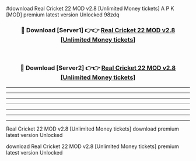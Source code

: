 #download Real Cricket 22 MOD v2.8 [Unlimited Money tickets] A P K [MOD] premium latest version Unlocked 98zdq 



<div align="center">
<h3>🔴 Download [Server1] 👉👉 <a href="https://apkdownload3.web.app/">Real Cricket 22 MOD v2.8 [Unlimited Money tickets]</a></h3><br>

<h3>🔴 Download [Server2] 👉👉 <a href="https://apkdownload3.web.app/">Real Cricket 22 MOD v2.8 [Unlimited Money tickets]</a></h3>
</div>





----------------------------------------------------------

----------------------------------------------------------

----------------------------------------------------------

----------------------------------------------------------

----------------------------------------------------------

----------------------------------------------------------

----------------------------------------------------------

Real Cricket 22 MOD v2.8 [Unlimited Money tickets] download premium latest version Unlocked

download Real Cricket 22 MOD v2.8 [Unlimited Money tickets] premium latest version Unlocked
